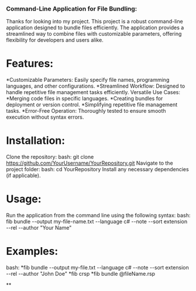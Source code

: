 ### Command-Line Application for File Bundling:
Thanks for looking into my project. This project is a robust command-line application designed to bundle files efficiently.
The application provides a streamlined way to combine files with customizable parameters, offering flexibility for developers and users alike.

# Features:
*Customizable Parameters: Easily specify file names, programming languages, and other configurations.
*Streamlined Workflow: Designed to handle repetitive file management tasks efficiently.
Versatile Use Cases:
*Merging code files in specific languages.
*Creating bundles for deployment or version control.
*Simplifying repetitive file management tasks.
*Error-Free Operation: Thoroughly tested to ensure smooth execution without syntax errors.

# Installation:
Clone the repository:
bash: git clone https://github.com/YourUsername/YourRepository.git
Navigate to the project folder:
bash: cd YourRepository
Install any necessary dependencies (if applicable).

# Usage:
Run the application from the command line using the following syntax:
bash: fib bundle --output my-file-name.txt --language c# --note --sort extension --rel --author "Your Name"

# Examples:
bash: *fib bundle --output my-file.txt --language c# --note --sort extension --rel --author "John Doe"
      *fib crsp
      *fib bundle @fileName.rsp



   
**
